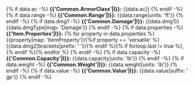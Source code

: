 {% if data.ac -%}
**{{'Common.ArmorClass'|l}}:** {{data.ac}}
{% endif -%}
{% if data.range -%}
**{{'Common.Range'|l}}:** {{data.range|units: 'ft'}}
{% endif -%}
{% if data.dmg1 -%}
**{{'Common.Damage'|l}}:** {{data.dmg1}} {{data.dmgType|map: 'Damage'}}
{% endif -%}
{% if data.properties -%}
**{{'Item.Properties'|l}}:** {% for property in data.properties %}{{property|map: 'ItemProperty'}}{%if property == 'versatile' %}{{data.dmg2|brackets|prefix: ' '}}{% endif %}{% if forloop.last != true %}, {% endif %}{% endfor %}
{% endif -%}
{% if data.capacity -%}
**{{'Common.Capacity'|l}}:** {{data.capacity|units: 'lb'}}
{% endif -%}
{% if data.weight -%}
**{{'Common.Weight'|l}}:** {{data.weight|units: 'lb'}}
{% endif -%}
{% if data.value -%}
**{{'Common.Value'|l}}:** {{data.value|suffix: ' gp'}}
{% endif -%}